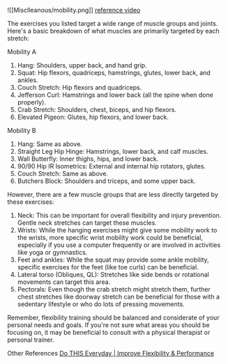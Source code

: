 ![[Misclleanous/mobility.png]]
[reference video](https://www.youtube.com/watch?v=bg5ltVL3fok)

The exercises you listed target a wide range of muscle groups and joints. Here's a basic breakdown of what muscles are primarily targeted by each stretch:

Mobility A
1. Hang: Shoulders, upper back, and hand grip.
2. Squat: Hip flexors, quadriceps, hamstrings, glutes, lower back, and ankles.
3. Couch Stretch: Hip flexors and quadriceps.
4. Jefferson Curl: Hamstrings and lower back (all the spine when done properly).
5. Crab Stretch: Shoulders, chest, biceps, and hip flexors.
6. Elevated Pigeon: Glutes, hip flexors, and lower back.

Mobility B
1. Hang: Same as above.
2. Straight Leg Hip Hinge: Hamstrings, lower back, and calf muscles.
3. Wall Butterfly: Inner thighs, hips, and lower back.
4. 90/90 Hip IR Isometrics: External and internal hip rotators, glutes.
5. Couch Stretch: Same as above.
6. Butchers Block: Shoulders and triceps, and some upper back.

However, there are a few muscle groups that are less directly targeted by these exercises:

1. Neck: This can be important for overall flexibility and injury prevention. Gentle neck stretches can target these muscles.
2. Wrists: While the hanging exercises might give some mobility work to the wrists, more specific wrist mobility work could be beneficial, especially if you use a computer frequently or are involved in activities like yoga or gymnastics.
3. Feet and ankles: While the squat may provide some ankle mobility, specific exercises for the feet (like toe curls) can be beneficial.
4. Lateral torso (Obliques, QL): Stretches like side bends or rotational movements can target this area.
5. Pectorals: Even though the crab stretch might stretch them, further chest stretches like doorway stretch can be beneficial for those with a sedentary lifestyle or who do lots of pressing movements.

Remember, flexibility training should be balanced and considerate of your personal needs and goals. If you're not sure what areas you should be focusing on, it may be beneficial to consult with a physical therapist or personal trainer.

Other References
[Do THIS Everyday | Improve Flexibility & Performance](https://www.youtube.com/watch?v=-gYrijr6Iss)